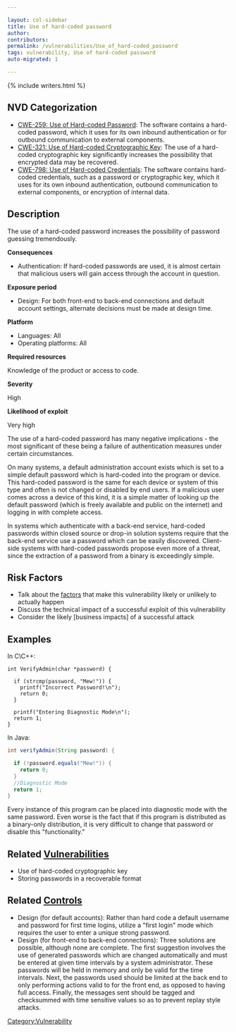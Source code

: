 ```yaml
---

layout: col-sidebar
title: Use of hard-coded password
author:
contributors:
permalink: /vulnerabilities/Use_of_hard-coded_password
tags: vulnerability, Use of hard-coded password
auto-migrated: 1

---
```


{% include writers.html %}

## NVD Categorization

- [CWE-259: Use of Hard-coded Password](https://cwe.mitre.org/data/definitions/259.html): The software contains a hard-coded password, which it uses for its own inbound authentication or for outbound communication to external components.
- [CWE-321: Use of Hard-coded Cryptographic Key](https://cwe.mitre.org/data/definitions/321.html): The use of a hard-coded cryptographic key significantly increases the possibility that encrypted data may be recovered.
- [CWE-798: Use of Hard-coded Credentials](https://cwe.mitre.org/data/definitions/798.html): The software contains hard-coded credentials, such as a password or cryptographic key, which it uses for its own inbound authentication, outbound communication to external components, or encryption of internal data.

## Description

The use of a hard-coded password increases the possibility of password
guessing tremendously.

**Consequences**

  - Authentication: If hard-coded passwords are used, it is almost
    certain that malicious users will gain access through the account in
    question.

**Exposure period**

  - Design: For both front-end to back-end connections and default
    account settings, alternate decisions must be made at design time.

**Platform**

  - Languages: All
  - Operating platforms: All

**Required resources**

Knowledge of the product or access to code.

**Severity**

High

**Likelihood of exploit**

Very high

The use of a hard-coded password has many negative implications - the
most significant of these being a failure of authentication measures
under certain circumstances.

On many systems, a default administration account exists which is set to
a simple default password which is hard-coded into the program or
device. This hard-coded password is the same for each device or system
of this type and often is not changed or disabled by end users. If a
malicious user comes across a device of this kind, it is a simple matter
of looking up the default password (which is freely available and public
on the internet) and logging in with complete access.

In systems which authenticate with a back-end service, hard-coded
passwords within closed source or drop-in solution systems require that
the back-end service use a password which can be easily discovered.
Client-side systems with hard-coded passwords propose even more of a
threat, since the extraction of a password from a binary is exceedingly
simple.

## Risk Factors

  - Talk about the [factors](https://owasp.org/www-community/OWASP_Risk_Rating_Methodology)
    that make this vulnerability likely or unlikely to actually happen
  - Discuss the technical impact of a successful exploit of this
    vulnerability
  - Consider the likely \[business impacts\] of a successful attack

## Examples

In C\\C++:

```
int VerifyAdmin(char *password) {

  if (strcmp(password, "Mew!")) {
    printf("Incorrect Password!\n");
    return 0;
  }

  printf("Entering Diagnostic Mode\n");
  return 1;
}
```

In Java:

```java
int verifyAdmin(String password) {

  if (!password.equals("Mew!")) {
    return 0;
  }
  //Diagnostic Mode
  return 1;
}
```

Every instance of this program can be placed into diagnostic mode with
the same password. Even worse is the fact that if this program is
distributed as a binary-only distribution, it is very difficult to
change that password or disable this "functionality."

## Related [Vulnerabilities](https://owasp.org/www-community/vulnerabilities/)

  - Use of hard-coded cryptographic key
  - Storing passwords in a recoverable format

## Related [Controls](https://owasp.org/www-community/controls/)

  - Design (for default accounts): Rather than hard code a default
    username and password for first time logins, utilize a "first login"
    mode which requires the user to enter a unique strong password.
  - Design (for front-end to back-end connections): Three solutions are
    possible, although none are complete. The first suggestion involves
    the use of generated passwords which are changed automatically and
    must be entered at given time intervals by a system administrator.
    These passwords will be held in memory and only be valid for the
    time intervals. Next, the passwords used should be limited at the
    back end to only performing actions valid to for the front end, as
    opposed to having full access. Finally, the messages sent should be
    tagged and checksummed with time sensitive values so as to prevent
    replay style attacks.

[Category:Vulnerability](Category:Vulnerability "wikilink")
